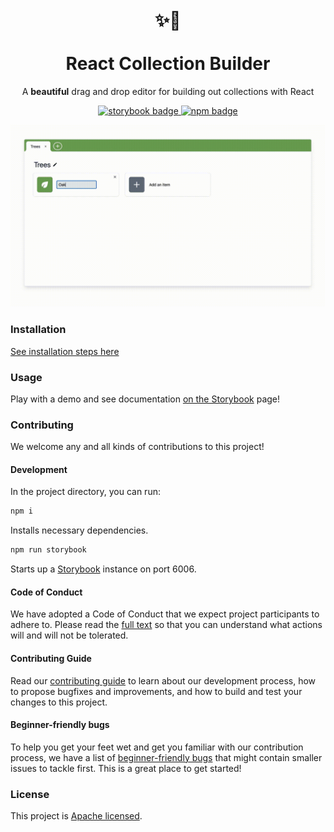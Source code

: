 <h1 align="center"><br>✨🌱<br><br> React Collection Builder</h1>
<div align="center">
  <p align="center">A <b>beautiful</b> drag and drop editor for building out collections with React</p>
   <a href="https://optum.github.io/collection-builder">
    <img src="https://raw.githubusercontent.com/storybookjs/brand/master/badge/badge-storybook.svg" alt="storybook badge" />
  </a>
  <a href="https://www.npmjs.com/package/@optum/collection-builder">
    <img src="https://img.shields.io/npm/v/@optum/collection-builder" alt="npm badge" />
  </a>

  ![demo](https://raw.githubusercontent.com/Optum/collection-builder/main/.github/demo-720.gif)
</div>

### Installation
[See installation steps here](https://github.com/Optum/collection-builder/packages/760670)

### Usage
Play with a demo and see documentation [on the Storybook](https://optum.github.io/collection-builder) page!

### Contributing
We welcome any and all kinds of contributions to this project!

#### Development

In the project directory, you can run:

```bash
npm i
```

Installs necessary dependencies.

```bash
npm run storybook
```

Starts up a [Storybook](https://storybook.js.org/) instance on port 6006.

#### Code of Conduct
We have adopted a Code of Conduct that we expect project participants to adhere to. Please read the [full text](./CODE_OF_CONDUCT.md) so that you can understand what actions will and will not be tolerated.

#### Contributing Guide
Read our [contributing guide](./CONTRIBUTING.md) to learn about our development process, how to propose bugfixes and improvements, and how to build and test your changes to this project.

#### Beginner-friendly bugs
To help you get your feet wet and get you familiar with our contribution process, we have a list of [beginner-friendly bugs](https://github.com/Optum/collection-builder/labels/good%20first%20issue) that might contain smaller issues to tackle first. This is a great place to get started!

### License
This project is [Apache licensed](LICENSE).
